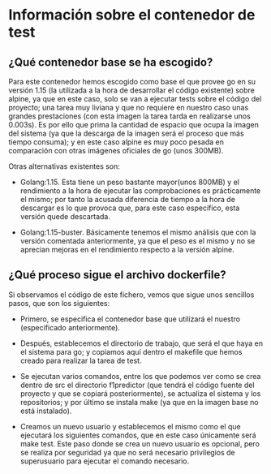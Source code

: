 # Información sobre el contenedor de test

## ¿Qué contenedor base se ha escogido?

Para este contenedor hemos escogido como base el que provee go en su versión 1.15 (la utilizada a la hora de desarrollar el código existente) sobre alpine, ya que en este caso, solo se van a ejecutar tests sobre el código del proyecto; una tarea muy liviana y que no requiere en nuestro caso unas grandes prestaciones (con esta imagen la tarea tarda en realizarse unos 0.003s). Es por ello que prima la cantidad de espacio que ocupa la imagen del sistema (ya que la descarga de la imagen será el proceso que más tiempo consuma); y en este caso alpine es muy poco pesada en comparación con otras imágenes oficiales de go (unos 300MB).

Otras alternativas existentes son:

- Golang:1.15. Esta tiene un peso bastante mayor(unos 800MB) y el rendimiento a la hora de ejecutar las comprobaciones es prácticamente el mismo; por tanto la acusada diferencia de tiempo a la hora de descargar es lo que provoca que, para este caso específico, esta versión quede descartada.

- Golang:1.15-buster. Básicamente tenemos el mismo análisis que con la versión comentada anteriormente, ya que el peso es el mismo y no se aprecian mejoras en el rendimiento respecto a la versión alpine.

## ¿Qué proceso sigue el archivo dockerfile?

Si observamos el código de este fichero, vemos que sigue unos sencillos pasos, que son los siguientes:

- Primero, se especifica el contenedor base que utilizará el nuestro (especificado anteriormente).

- Después, establecemos el directorio de trabajo, que será el que haya en el sistema para go; y copiamos aquí dentro el makefile que hemos creado para realizar la tarea de test.

- Se ejecutan varios comandos, entre los que podemos ver como se crea dentro de src el directorio f1predictor (que tendrá el código fuente del proyecto y que se copiará posteriormente), se actualiza el sistema y los repositorios; y por último se instala make (ya que en la imagen base no está instalado).

- Creamos un nuevo usuario y establecemos el mismo como el que ejecutará los siguientes comandos, que en este caso únicamente será make test. Este paso donde se crea un nuevo usuario es opcional, pero se realiza por seguridad ya que no será necesario privilegios de superusuario para ejecutar el comando necesario.
